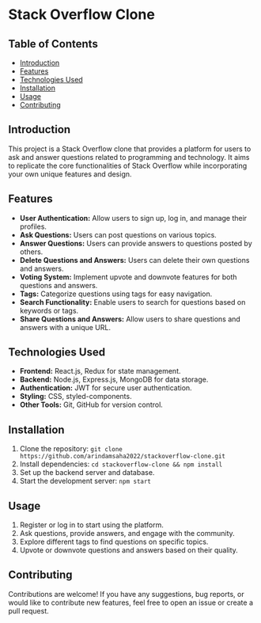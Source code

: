 # Stack Overflow Clone


## Table of Contents

- [Introduction](#introduction)
- [Features](#features)
- [Technologies Used](#technologies-used)
- [Installation](#installation)
- [Usage](#usage)
- [Contributing](#contributing)

## Introduction

This project is a Stack Overflow clone that provides a platform for users to ask and answer questions related to programming and technology. It aims to replicate the core functionalities of Stack Overflow while incorporating your own unique features and design.

## Features

- **User Authentication:** Allow users to sign up, log in, and manage their profiles.
- **Ask Questions:** Users can post questions on various topics.
- **Answer Questions:** Users can provide answers to questions posted by others.
- **Delete Questions and Answers:** Users can delete their own questions and answers.
- **Voting System:** Implement upvote and downvote features for both questions and answers.
- **Tags:** Categorize questions using tags for easy navigation.
- **Search Functionality:** Enable users to search for questions based on keywords or tags.
- **Share Questions and Answers:** Allow users to share questions and answers with a unique URL.


## Technologies Used

- **Frontend:** React.js, Redux for state management.
- **Backend:** Node.js, Express.js, MongoDB for data storage.
- **Authentication:** JWT for secure user authentication.
- **Styling:** CSS, styled-components.
- **Other Tools:** Git, GitHub for version control.

## Installation

1. Clone the repository: `git clone https://github.com/arindamsaha2022/stackoverflow-clone.git`
2. Install dependencies: `cd stackoverflow-clone && npm install`
3. Set up the backend server and database.
4. Start the development server: `npm start`

## Usage

1. Register or log in to start using the platform.
2. Ask questions, provide answers, and engage with the community.
3. Explore different tags to find questions on specific topics.
4. Upvote or downvote questions and answers based on their quality.

## Contributing

Contributions are welcome! If you have any suggestions, bug reports, or would like to contribute new features, feel free to open an issue or create a pull request.


